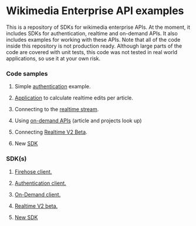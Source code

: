 # Wikimedia Enterprise API examples

This is a repository of SDKs for wikimedia enterprise APIs. At the moment, it includes SDKs for authentication, realtime and on-demand APIs. It also includes examples for working with these APIs.
Note that all of the code inside this repository is not production ready. Although large parts of the code are covered with unit tests, this code was not tested in real world applications, so use it at your own risk.

### Code samples

1. Simple [authentication](example/auth/) example.

1. [Application](example/edits/) to calculate realtime edits per article.

1. Connecting to the [realtime stream](example/firehose/).

1. Using [on-demand APIs](example/ondemand/) (article and projects look up)

1. Connecting [Realtime V2 Beta](example/realtime/).

1. New [SDK](example/api/)

### SDK(s)

1. [Firehose client.](pkg/firehose/)

1. [Authentication client.](pkg/auth/)

1. [On-Demand client.](pkg/ondemand/)

1. [Realtime V2 beta.](pkg/realtime/)

1. [New SDK](pkg/api/)
